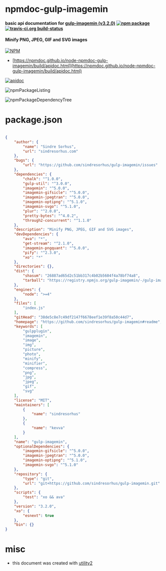 # npmdoc-gulp-imagemin

#### basic api documentation for  [gulp-imagemin (v3.2.0)](https://github.com/sindresorhus/gulp-imagemin#readme)  [![npm package](https://img.shields.io/npm/v/npmdoc-gulp-imagemin.svg?style=flat-square)](https://www.npmjs.org/package/npmdoc-gulp-imagemin) [![travis-ci.org build-status](https://api.travis-ci.org/npmdoc/node-npmdoc-gulp-imagemin.svg)](https://travis-ci.org/npmdoc/node-npmdoc-gulp-imagemin)

#### Minify PNG, JPEG, GIF and SVG images

[![NPM](https://nodei.co/npm/gulp-imagemin.png?downloads=true&downloadRank=true&stars=true)](https://www.npmjs.com/package/gulp-imagemin)

- [https://npmdoc.github.io/node-npmdoc-gulp-imagemin/build/apidoc.html](https://npmdoc.github.io/node-npmdoc-gulp-imagemin/build/apidoc.html)

[![apidoc](https://npmdoc.github.io/node-npmdoc-gulp-imagemin/build/screenCapture.buildCi.browser.%252Ftmp%252Fbuild%252Fapidoc.html.png)](https://npmdoc.github.io/node-npmdoc-gulp-imagemin/build/apidoc.html)

![npmPackageListing](https://npmdoc.github.io/node-npmdoc-gulp-imagemin/build/screenCapture.npmPackageListing.svg)

![npmPackageDependencyTree](https://npmdoc.github.io/node-npmdoc-gulp-imagemin/build/screenCapture.npmPackageDependencyTree.svg)



# package.json

```json

{
    "author": {
        "name": "Sindre Sorhus",
        "url": "sindresorhus.com"
    },
    "bugs": {
        "url": "https://github.com/sindresorhus/gulp-imagemin/issues"
    },
    "dependencies": {
        "chalk": "^1.0.0",
        "gulp-util": "^3.0.0",
        "imagemin": "^5.0.0",
        "imagemin-gifsicle": "^5.0.0",
        "imagemin-jpegtran": "^5.0.0",
        "imagemin-optipng": "^5.1.0",
        "imagemin-svgo": "^5.1.0",
        "plur": "^2.0.0",
        "pretty-bytes": "^4.0.2",
        "through2-concurrent": "^1.1.0"
    },
    "description": "Minify PNG, JPEG, GIF and SVG images",
    "devDependencies": {
        "ava": "*",
        "get-stream": "^2.1.0",
        "imagemin-pngquant": "^5.0.0",
        "pify": "^2.3.0",
        "xo": "*"
    },
    "directories": {},
    "dist": {
        "shasum": "26887ad65d2c51bb317c4b02b5604f4a78bf74a8",
        "tarball": "https://registry.npmjs.org/gulp-imagemin/-/gulp-imagemin-3.2.0.tgz"
    },
    "engines": {
        "node": ">=4"
    },
    "files": [
        "index.js"
    ],
    "gitHead": "38de5c8e7c49df2147f6678eef1e39f8a50c44d7",
    "homepage": "https://github.com/sindresorhus/gulp-imagemin#readme",
    "keywords": [
        "gulpplugin",
        "imagemin",
        "image",
        "img",
        "picture",
        "photo",
        "minify",
        "minifier",
        "compress",
        "png",
        "jpg",
        "jpeg",
        "gif",
        "svg"
    ],
    "license": "MIT",
    "maintainers": [
        {
            "name": "sindresorhus"
        },
        {
            "name": "kevva"
        }
    ],
    "name": "gulp-imagemin",
    "optionalDependencies": {
        "imagemin-gifsicle": "^5.0.0",
        "imagemin-jpegtran": "^5.0.0",
        "imagemin-optipng": "^5.1.0",
        "imagemin-svgo": "^5.1.0"
    },
    "repository": {
        "type": "git",
        "url": "git+https://github.com/sindresorhus/gulp-imagemin.git"
    },
    "scripts": {
        "test": "xo && ava"
    },
    "version": "3.2.0",
    "xo": {
        "esnext": true
    },
    "bin": {}
}
```



# misc
- this document was created with [utility2](https://github.com/kaizhu256/node-utility2)
